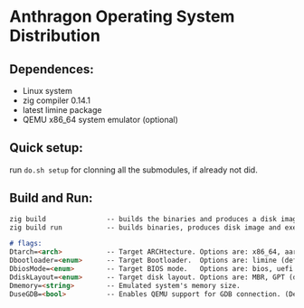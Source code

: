 # Anthragon Operating System Distribution


## Dependences:

- Linux system
- zig compiler 0.14.1
- latest limine package
- QEMU x86_64 system emulator (optional)


## Quick setup:
run `do.sh setup` for clonning all the submodules, if already
not did.

## Build and Run:

```md
zig build               -- builds the binaries and produces a disk image
zig build run           -- builds binaries, produces disk image and execute it on qemu

# flags:
Dtarch=<arch>           -- Target ARCHtecture. Options are: x86_64, aarch64 (default is host)
Dbootloader=<enum>      -- Target Bootloader.  Options are: limine (default is limine)
DbiosMode=<enum>        -- Target BIOS mode.   Options are: bios, uefi (default is bios)
DdiskLayout=<enum>      -- Target disk layout. Options are: MBR, GPT (default is MBR, GPT if UEFI)
Dmemory=<string>        -- Emulated system's memory size.
DuseGDB=<bool>          -- Enables QEMU support for GDB connection. (Default is false)
```
